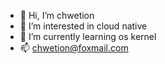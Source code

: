 - 👋 Hi, I’m chwetion
- 👀 I’m interested in cloud native
- 🌱 I’m currently learning os kernel
- 📫 chwetion@foxmail.com
